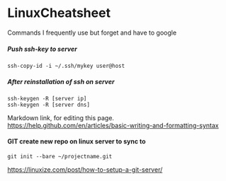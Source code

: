 # LinuxCheatsheet
Commands I frequently use but forget and have to google


##### Push ssh-key to server
```
ssh-copy-id -i ~/.ssh/mykey user@host
```
##### After reinstallation of ssh on server
```
ssh-keygen -R [server ip]
ssh-keygen -R [server dns]
```

Markdown link, for editing this page.
https://help.github.com/en/articles/basic-writing-and-formatting-syntax

#### GIT create new repo on linux server to sync to
```
git init --bare ~/projectname.git
```
https://linuxize.com/post/how-to-setup-a-git-server/

